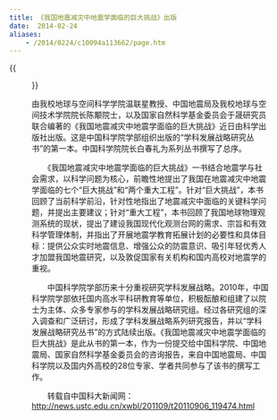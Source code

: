```yaml
---
title: 《我国地震减灾中地震学面临的巨大挑战》出版
date:  2014-02-24
aliases:
    - /2014/0224/c10094a113662/page.htm
---
```


{{<figure src="Fig1.png" caption="">}}

由我校地球与空间科学学院温联星教授、中国地震局及我校地球与空间技术学院院长陈颙院士，以及国家自然科学基金委员会于晟研究员联合编著的《我国地震减灾中地震学面临的巨大挑战》近日由科学出版社出版。这是中国科学院学部组织出版的“学科发展战略研究丛书”的第一本。中国科学院院长白春礼为系列丛书撰写了总序。

　　《我国地震减灾中地震学面临的巨大挑战》一书结合地震学与社会需求，以科学问题为核心，前瞻性地提出了我国在地震减灾中地震学面临的七个“巨大挑战”和“两个重大工程”。针对“巨大挑战”，本书回顾了当前科学前沿，针对性地指出了地震减灾中面临的关键科学问题，并提出主要建议；针对“重大工程”，本书回顾了我国地球物理观测系统的现状，提出了建设我国现代化观测台网的需求、宗旨和有效科学管理体制，并指出了开展地震学教育拓展计划的必要性和具体目标：提供公众实时地震信息、增强公众的防震意识、吸引年轻优秀人才加盟我国地震研究，以及敦促国家有关机构和国内高校对地震学的重视。

　　中国科学院学部历来十分重视研究学科发展战略。2010年，中国科学院学部依托国内高水平科研教育等单位，积极酝酿和组建了以院士为主体、众多专家参与的学科发展战略研究组。经过各研究组的深入调查和广泛研讨，形成了学科发展战略系列研究报告，并以“学科发展战略研究丛书”的方式陆续出版。《我国地震减灾中地震学面临的巨大挑战》是此从书的第一本，作为一份提交给中国科学院、中国地震局、国家自然科学基金委员会的咨询报告，来自中国地震局、中国科学院以及国内外高校的28位专家、学者共同参与了该书的撰写工作。

　　转载自中国科大新闻网：http://news.ustc.edu.cn/xwbl/201109/t20110906_119474.html
